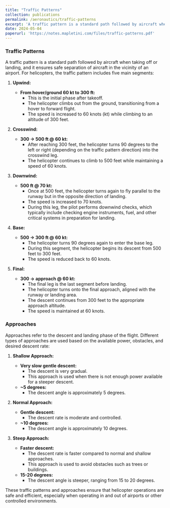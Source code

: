 ```yaml
---
title: "Traffic Patterns"
collection: publications
permalink: /aeronautics/traffic-patterns
excerpt: 'A traffic pattern is a standard path followed by aircraft when taking off or landing, and it ensures safe separation of aircraft in the vicinity of an airport.'
date: 2024-05-04
paperurl: 'https://notes.mapletini.com/files/traffic-patterns.pdf'
---
```


### Traffic Patterns

A traffic pattern is a standard path followed by aircraft when taking off or landing, and it ensures safe separation of aircraft in the vicinity of an airport. For helicopters, the traffic pattern includes five main segments:

1. **Upwind:**
   - **From hover/ground 60 kt to 300 ft:**
     - This is the initial phase after takeoff.
     - The helicopter climbs out from the ground, transitioning from a hover to forward flight.
     - The speed is increased to 60 knots (kt) while climbing to an altitude of 300 feet.

2. **Crosswind:**
   - **300 -> 500 ft @ 60 kt:**
     - After reaching 300 feet, the helicopter turns 90 degrees to the left or right (depending on the traffic pattern direction) into the crosswind leg.
     - The helicopter continues to climb to 500 feet while maintaining a speed of 60 knots.

3. **Downwind:**
   - **500 ft @ 70 kt:**
     - Once at 500 feet, the helicopter turns again to fly parallel to the runway but in the opposite direction of landing.
     - The speed is increased to 70 knots.
     - During this leg, the pilot performs downwind checks, which typically include checking engine instruments, fuel, and other critical systems in preparation for landing.

4. **Base:**
   - **500 -> 300 ft @ 60 kt:**
     - The helicopter turns 90 degrees again to enter the base leg.
     - During this segment, the helicopter begins its descent from 500 feet to 300 feet.
     - The speed is reduced back to 60 knots.

5. **Final:**
   - **300 -> approach @ 60 kt:**
     - The final leg is the last segment before landing.
     - The helicopter turns onto the final approach, aligned with the runway or landing area.
     - The descent continues from 300 feet to the appropriate approach altitude.
     - The speed is maintained at 60 knots.

### Approaches

Approaches refer to the descent and landing phase of the flight. Different types of approaches are used based on the available power, obstacles, and desired descent rate:

1. **Shallow Approach:**
   - **Very slow gentle descent:**
     - The descent is very gradual.
     - This approach is used when there is not enough power available for a steeper descent.
   - **~5 degrees:**
     - The descent angle is approximately 5 degrees.

2. **Normal Approach:**
   - **Gentle descent:**
     - The descent rate is moderate and controlled.
   - **~10 degrees:**
     - The descent angle is approximately 10 degrees.

3. **Steep Approach:**
   - **Faster descent:**
     - The descent rate is faster compared to normal and shallow approaches.
     - This approach is used to avoid obstacles such as trees or buildings.
   - **15-20 degrees:**
     - The descent angle is steeper, ranging from 15 to 20 degrees.

These traffic patterns and approaches ensure that helicopter operations are safe and efficient, especially when operating in and out of airports or other controlled environments.
